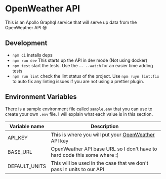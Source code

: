 # OpenWeather API
This is an Apollo Graphql service that will serve up data from the OpenWeather API 😎

## Development
- `npm ci` installs deps
- `npm run dev` This starts up the API in dev mode (Not using docker)
- `npm test` start the tests. Use the `-- --watch` for an easier time adding tests
- `npm run lint` check the lint status of the project. Use `npm ruyn lint:fix` to auto fix any linting issues if you are not using a prettier plugin.

## Environment Variables
There is a sample environment file called `sample.env` that you can use to create your own `.env` file. I will explain what each value is in this section.

|Variable name | Description |
|--|--|
| API_KEY | This is where you will put your [OpenWeather](https://openweathermap.org/) API key |
| BASE_URL | OpenWeather API base URL so I don't have to hard code this some where :) |
| DEFAULT_UNITS | This will be used in the case that we don't pass in units to our API |
